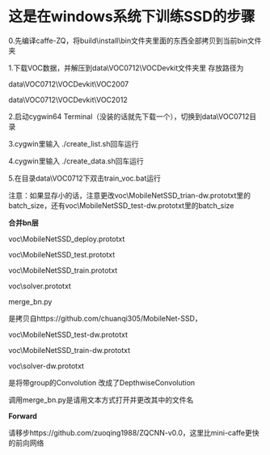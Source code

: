 # 这是在windows系统下训练SSD的步骤

0.先编译caffe-ZQ，将build\install\bin文件夹里面的东西全部拷贝到当前bin文件夹

1.下载VOC数据，并解压到data\VOC0712\VOCDevkit文件夹里
存放路径为

 data\VOC0712\VOCDevkit\VOC2007

 data\VOC0712\VOCDevkit\VOC2012

2.启动cygwin64 Terminal（没装的话就先下载一个），切换到data\VOC0712目录

3.cygwin里输入 ./create_list.sh回车运行

4.cygwin里输入 ./create_data.sh回车运行

5.在目录data\VOC0712下双击train_voc.bat运行

注意：如果显存小的话，注意更改voc\MobileNetSSD_trian-dw.prototxt里的batch_size，还有voc\MobileNetSSD_test-dw.prototxt里的batch_size

**合并bn层**

voc\MobileNetSSD_deploy.prototxt

voc\MobileNetSSD_test.prototxt

voc\MobileNetSSD_train.prototxt

voc\solver.prototxt

merge_bn.py

是拷贝自https://github.com/chuanqi305/MobileNet-SSD，


voc\MobileNetSSD_test-dw.prototxt

voc\MobileNetSSD_train-dw.prototxt

voc\solver-dw.prototxt

是将带group的Convolution 改成了DepthwiseConvolution

调用merge_bn.py是请用文本方式打开并更改其中的文件名

**Forward**

请移步https://github.com/zuoqing1988/ZQCNN-v0.0，这里比mini-caffe更快的前向网络